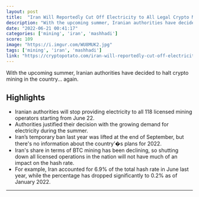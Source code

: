 ```yaml
---
layout: post
title:  "Iran Will Reportedly Cut Off Electricity to All Legal Crypto Miners"
description: "With the upcoming summer, Iranian authorities have decided to halt crypto mining in the country... again."
date: "2022-06-21 00:41:17"
categories: ['mining', 'iran', 'mashhadi']
score: 109
image: "https://i.imgur.com/WU8MUK2.jpg"
tags: ['mining', 'iran', 'mashhadi']
link: "https://cryptopotato.com/iran-will-reportedly-cut-off-electricity-to-all-legal-crypto-miners/"
---
```


With the upcoming summer, Iranian authorities have decided to halt crypto mining in the country... again.

## Highlights

- Iranian authorities will stop providing electricity to all 118 licensed mining operators starting from June 22.
- Authorities justified their decision with the growing demand for electricity during the summer.
- Iran’s temporary ban last year was lifted at the end of September, but there's no information about the country’�s plans for 2022.
- Iran's share in terms of BTC mining has been declining, so shutting down all licensed operations in the nation will not have much of an impact on the hash rate.
- For example, Iran accounted for 6.9% of the total hash rate in June last year, while the percentage has dropped significantly to 0.2% as of January 2022.

---
